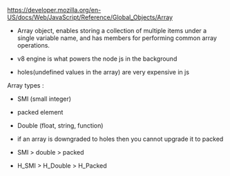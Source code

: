 https://developer.mozilla.org/en-US/docs/Web/JavaScript/Reference/Global_Objects/Array

- Array object, enables storing a collection of multiple items under a single variable name, and has members for performing common array operations.

- v8 engine is what powers the node js in the background

- holes(undefined values in the array) are very expensive in js 

Array types :
- SMI (small integer)
- packed element 
- Double (float, string, function)

- if an array is downgraded to holes then you cannot upgrade it to packed
- SMI > double > packed 
- H_SMI > H_Double > H_Packed

